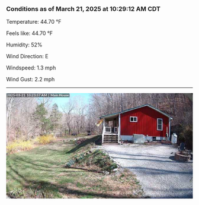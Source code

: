 ### Conditions as of March 21, 2025 at 10:29:12 AM CDT 

Temperature: 44.70 &deg;F

Feels like: 44.70 &deg;F

Humidity: 52%

Wind Direction: E

Windspeed: 1.3 mph

Wind Gust: 2.2 mph

---

<img src="./images/latest.jpeg"/>

